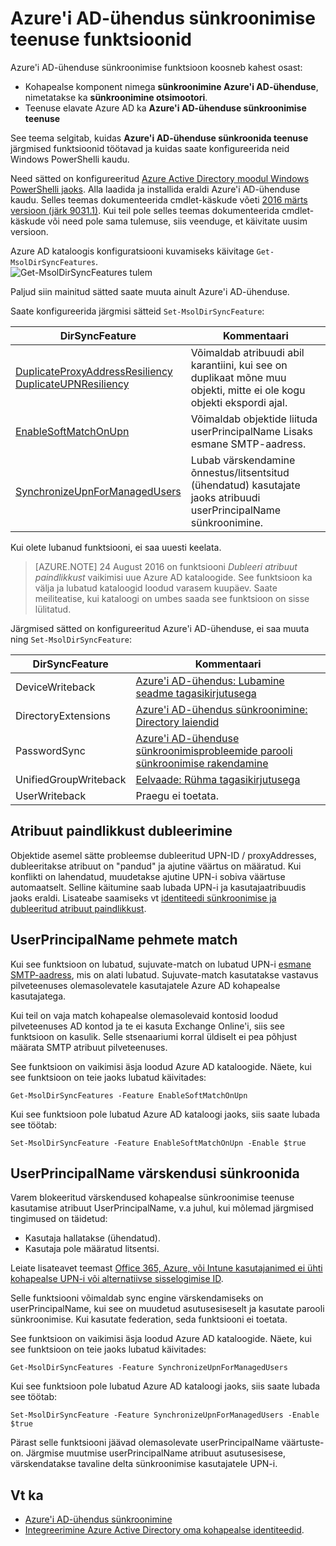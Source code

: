 <properties
    pageTitle="Azure'i AD-ühendus sünkroonimise teenuse funktsioonid ja konfiguratsiooni | Microsoft Azure'i"
    description="Kirjeldatakse teenuse küljel funktsioonid Azure'i AD-ühenduse sünkroonimise teenuse jaoks."
    services="active-directory"
    documentationCenter=""
    authors="andkjell"
    manager="femila"
    editor=""/>

<tags
    ms.service="active-directory"
    ms.workload="identity"
    ms.tgt_pltfrm="na"
    ms.devlang="na"
    ms.topic="article"
    ms.date="08/22/2016"
    ms.author="andkjell;markvi"/>

# <a name="azure-ad-connect-sync-service-features"></a>Azure'i AD-ühendus sünkroonimise teenuse funktsioonid

Azure'i AD-ühenduse sünkroonimise funktsioon koosneb kahest osast:

- Kohapealse komponent nimega **sünkroonimine Azure'i AD-ühenduse**, nimetatakse ka **sünkroonimine otsimootori**.
- Teenuse elavate Azure AD ka **Azure'i AD-ühenduse sünkroonimise teenuse**

See teema selgitab, kuidas **Azure'i AD-ühenduse sünkroonida teenuse** järgmised funktsioonid töötavad ja kuidas saate konfigureerida neid Windows PowerShelli kaudu.

Need sätted on konfigureeritud [Azure Active Directory moodul Windows PowerShelli jaoks](http://aka.ms/aadposh). Alla laadida ja installida eraldi Azure'i AD-ühenduse kaudu. Selles teemas dokumenteerida cmdlet-käskude võeti [2016 märts versioon (järk 9031.1)](http://social.technet.microsoft.com/wiki/contents/articles/28552.microsoft-azure-active-directory-powershell-module-version-release-history.aspx#Version_9031_1). Kui teil pole selles teemas dokumenteerida cmdlet-käskude või need pole sama tulemuse, siis veenduge, et käivitate uusim versioon.

Azure AD kataloogis konfiguratsiooni kuvamiseks käivitage `Get-MsolDirSyncFeatures`.  
![Get-MsolDirSyncFeatures tulem](./media/active-directory-aadconnectsyncservice-features/getmsoldirsyncfeatures.png)

Paljud siin mainitud sätted saate muuta ainult Azure'i AD-ühenduse.

Saate konfigureerida järgmisi sätteid `Set-MsolDirSyncFeature`:

DirSyncFeature | Kommentaari
--- | ---
[DuplicateProxyAddressResiliency<br/>DuplicateUPNResiliency](#duplicate-attribute-resiliency) | Võimaldab atribuudi abil karantiini, kui see on duplikaat mõne muu objekti, mitte ei ole kogu objekti ekspordi ajal.
[EnableSoftMatchOnUpn](#userprincipalname-soft-match) | Võimaldab objektide liituda userPrincipalName Lisaks esmane SMTP-aadress.
[SynchronizeUpnForManagedUsers](#synchronize-userprincipalname-updates) | Lubab värskendamine õnnestus/litsentsitud (ühendatud) kasutajate jaoks atribuudi userPrincipalName sünkroonimine.

Kui olete lubanud funktsiooni, ei saa uuesti keelata.

>[AZURE.NOTE] 24 August 2016 on funktsiooni *Dubleeri atribuut paindlikkust* vaikimisi uue Azure AD kataloogide. See funktsioon ka välja ja lubatud kataloogid loodud varasem kuupäev. Saate meiliteatise, kui kataloogi on umbes saada see funktsioon on sisse lülitatud.

Järgmised sätted on konfigureeritud Azure'i AD-ühenduse, ei saa muuta ning `Set-MsolDirSyncFeature`:

DirSyncFeature | Kommentaari
--- | ---
DeviceWriteback | [Azure'i AD-ühendus: Lubamine seadme tagasikirjutusega](active-directory-aadconnect-feature-device-writeback.md)
DirectoryExtensions | [Azure'i AD-ühendus sünkroonimine: Directory laiendid](active-directory-aadconnectsync-feature-directory-extensions.md)
PasswordSync | [Azure'i AD-ühenduse sünkroonimisprobleemide parooli sünkroonimise rakendamine](active-directory-aadconnectsync-implement-password-synchronization.md)
UnifiedGroupWriteback | [Eelvaade: Rühma tagasikirjutusega](active-directory-aadconnect-feature-preview.md#group-writeback)
UserWriteback | Praegu ei toetata.

## <a name="duplicate-attribute-resiliency"></a>Atribuut paindlikkust dubleerimine
Objektide asemel sätte probleemse dubleeritud UPN-ID / proxyAddresses, dubleeritakse atribuut on "pandud" ja ajutine väärtus on määratud. Kui konflikti on lahendatud, muudetakse ajutine UPN-i sobiva väärtuse automaatselt. Selline käitumine saab lubada UPN-i ja kasutajaatribuudis jaoks eraldi. Lisateabe saamiseks vt [identiteedi sünkroonimise ja dubleeritud atribuut paindlikkust](active-directory-aadconnectsyncservice-duplicate-attribute-resiliency.md).

## <a name="userprincipalname-soft-match"></a>UserPrincipalName pehmete match
Kui see funktsioon on lubatud, sujuvate-match on lubatud UPN-i [esmane SMTP-aadress](https://support.microsoft.com/kb/2641663), mis on alati lubatud. Sujuvate-match kasutatakse vastavus pilveteenuses olemasolevatele kasutajatele Azure AD kohapealse kasutajatega.

Kui teil on vaja match kohapealse olemasolevaid kontosid loodud pilveteenuses AD kontod ja te ei kasuta Exchange Online'i, siis see funktsioon on kasulik. Selle stsenaariumi korral üldiselt ei pea põhjust määrata SMTP atribuut pilveteenuses.

See funktsioon on vaikimisi äsja loodud Azure AD kataloogide. Näete, kui see funktsioon on teie jaoks lubatud käivitades:  
```
Get-MsolDirSyncFeatures -Feature EnableSoftMatchOnUpn
```

Kui see funktsioon pole lubatud Azure AD kataloogi jaoks, siis saate lubada see töötab:  
```
Set-MsolDirSyncFeature -Feature EnableSoftMatchOnUpn -Enable $true
```

## <a name="synchronize-userprincipalname-updates"></a>UserPrincipalName värskendusi sünkroonida
Varem blokeeritud värskendused kohapealse sünkroonimise teenuse kasutamise atribuut UserPrincipalName, v.a juhul, kui mõlemad järgmised tingimused on täidetud:

- Kasutaja hallatakse (ühendatud).
- Kasutaja pole määratud litsentsi.

Leiate lisateavet teemast [Office 365, Azure, või Intune kasutajanimed ei ühti kohapealse UPN-i või alternatiivse sisselogimise ID](https://support.microsoft.com/kb/2523192).

Selle funktsiooni võimaldab sync engine värskendamiseks on userPrincipalName, kui see on muudetud asutusesiseselt ja kasutate parooli sünkroonimise. Kui kasutate federation, seda funktsiooni ei toetata.

See funktsioon on vaikimisi äsja loodud Azure AD kataloogide. Näete, kui see funktsioon on teie jaoks lubatud käivitades:  
```
Get-MsolDirSyncFeatures -Feature SynchronizeUpnForManagedUsers
```

Kui see funktsioon pole lubatud Azure AD kataloogi jaoks, siis saate lubada see töötab:  
```
Set-MsolDirSyncFeature -Feature SynchronizeUpnForManagedUsers -Enable $true
```

Pärast selle funktsiooni jäävad olemasolevate userPrincipalName väärtuste-on. Järgmise muutmise userPrincipalName atribuut asutusesisese, värskendatakse tavaline delta sünkroonimise kasutajatele UPN-i.  

## <a name="see-also"></a>Vt ka

- [Azure'i AD-ühendus sünkroonimine](active-directory-aadconnectsync-whatis.md)
- [Integreerimine Azure Active Directory oma kohapealse identiteedid](active-directory-aadconnect.md).
